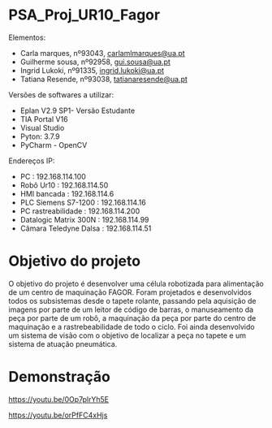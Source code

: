 # PSA_Proj_UR10_Fagor

Elementos:
* Carla marques, nº93043, carlamlmarques@ua.pt
* Guilherme sousa, nº92958, gui.sousa@ua.pt
* Ingrid Lukoki, nº91335, ingrid.lukoki@ua.pt
* Tatiana Resende, nº93038, tatianaresende@ua.pt

Versões de softwares a utilizar:
* Eplan V2.9 SP1- Versão Estudante
* TIA Portal V16
* Visual Studio
* Pyton: 3.7.9
* PyCharm - OpenCV

Endereços IP:
* PC : 192.168.114.100
* Robô Ur10 : 192.168.114.50
* HMI bancada : 192.168.114.6
* PLC Siemens S7-1200 : 192.168.114.16
* PC rastreabilidade : 192.168.114.200
* Datalogic Matrix 300N : 192.168.114.99
* Câmara Teledyne Dalsa : 192.168.114.51


# Objetivo do projeto
O objetivo do projeto é desenvolver uma célula robotizada para alimentação de um centro de maquinação FAGOR. Foram projetados e desenvolvidos todos os subsistemas desde o tapete rolante, passando pela aquisição de imagens por parte de um leitor de código de barras, o manuseamento da peça por parte de um robô, a maquinação da peça por parte do centro de maquinação e a rastrebeabilidade de todo o ciclo. Foi ainda desenvolvido um sistema de visão com o objetivo de localizar a peça no tapete e um sistema de atuação pneumática.

# Demonstração

https://youtu.be/0Op7plrYh5E

https://youtu.be/orPfFC4xHjs
